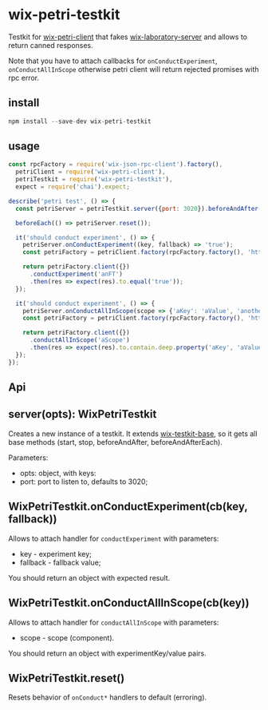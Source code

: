 # wix-petri-testkit

Testkit for [wix-petri-client](../wix-petri-client) that fakes [wix-laboratory-server](https://github.com/wix-private/wix-petri/tree/master/wix-laboratory-server) and allows to return canned responses.

Note that you have to attach callbacks for `onConductExperiment`, `onConductAllInScope` otherwise petri client will return rejected promises with rpc error.

## install

```js
npm install --save-dev wix-petri-testkit
```

## usage

```js
const rpcFactory = require('wix-json-rpc-client').factory(),
  petriClient = require('wix-petri-client'),
  petriTestkit = require('wix-petri-testkit'),
  expect = require('chai').expect;

describe('petri test', () => {
  const petriServer = petriTestkit.server({port: 3020}).beforeAndAfter();

  beforeEach(() => petriServer.reset());

  it('should conduct experiment', () => {
    petriServer.onConductExperiment((key, fallback) => 'true');
	const petriFactory = petriClient.factory(rpcFactory.factory(), 'http://localhost:3020');

    return petriFactory.client({})
	  .conductExperiment('anFT')
	  .then(res => expect(res).to.equal('true'));
  });

  it('should conduct experiment', () => {
    petriServer.onConductAllInScope(scope => {'aKey': 'aValue', 'anotherKey': 'anotherValue'}});
	const petriFactory = petriClient.factory(rpcFactory.factory(), 'http://localhost:3020');

    return petriFactory.client({})
	  .conductAllInScope('aScope')
	  .then(res => expect(res).to.contain.deep.property('aKey', 'aValue'));
  });
});
```

## Api

## server(opts): WixPetriTestkit
Creates a new instance of a testkit. It extends [wix-testkit-base](../../testing/wix-testkit-base), so it gets all base methods (start, stop, beforeAndAfter, beforeAndAfterEach).

Parameters:
 - opts: object, with keys:
  - port: port to listen to, defaults to 3020;

## WixPetriTestkit.onConductExperiment(cb(key, fallback))
Allows to attach handler for `conductExperiment` with parameters:
 - key - experiment key;
 - fallback - fallback value;

You should return an object with expected result.

## WixPetriTestkit.onConductAllInScope(cb(key))
Allows to attach handler for `conductAllInScope` with parameters:
 - scope - scope (component).

You should return an object with experimentKey/value pairs.

## WixPetriTestkit.reset()
Resets behavior of `onConduct*` handlers to default (erroring).